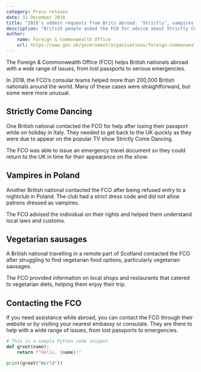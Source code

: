 ```yaml
---
category: Press release
date: 31 December 2018
title: "2018’s oddest requests from Brits abroad: ‘Strictly’, vampires and sausages"
description: "British people asked the FCO for advice about Strictly Come Dancing, vampires in Poland and vegetarian sausages in 2018."
author:
    name: Foreign & Commonwealth Office
    url: https://www.gov.uk/government/organisations/foreign-commonwealth-office
---
```


The Foreign & Commonwealth Office (FCO) helps British nationals abroad with a wide range of issues, from lost passports to serious emergencies.

In 2018, the FCO’s consular teams helped more than 200,000 British nationals around the world. Many of these cases were straightforward, but some were more unusual.

## Strictly Come Dancing
One British national contacted the FCO for help after losing their passport while on holiday in Italy. They needed to get back to the UK quickly as they were due to appear on the popular TV show Strictly Come Dancing.

The FCO was able to issue an emergency travel document so they could return to the UK in time for their appearance on the show.

## Vampires in Poland
Another British national contacted the FCO after being refused entry to a nightclub in Poland. The club had a strict dress code and did not allow patrons dressed as vampires.

The FCO advised the individual on their rights and helped them understand local laws and customs.
## Vegetarian sausages
A British national travelling in a remote part of Scotland contacted the FCO after struggling to find vegetarian food options, particularly vegetarian sausages.

The FCO provided information on local shops and restaurants that catered to vegetarian diets, helping them enjoy their trip.
## Contacting the FCO
If you need assistance while abroad, you can contact the FCO through their website or by visiting your nearest embassy or consulate. They are there to help with a wide range of issues, from lost passports to emergencies.

```python
# This is a sample Python code snippet
def greet(name):
    return f"Hello, {name}!"

print(greet("World"))
```
